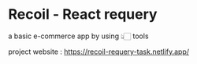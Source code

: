 # Recoil - React requery

a basic e-commerce app by using 👆🏻 tools 

project website : https://recoil-requery-task.netlify.app/
